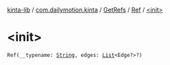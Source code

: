 [kinta-lib](../../../index.md) / [com.dailymotion.kinta](../../index.md) / [GetRefs](../index.md) / [Ref](index.md) / [&lt;init&gt;](./-init-.md)

# &lt;init&gt;

`Ref(__typename: `[`String`](https://kotlinlang.org/api/latest/jvm/stdlib/kotlin/-string/index.html)`, edges: `[`List`](https://kotlinlang.org/api/latest/jvm/stdlib/kotlin.collections/-list/index.html)`<Edge?>?)`